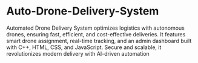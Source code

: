 # Auto-Drone-Delivery-System
 Automated Drone Delivery System optimizes logistics with autonomous drones, ensuring fast, efficient, and cost-effective deliveries. It features smart drone assignment, real-time tracking, and an admin dashboard built with C++, HTML, CSS, and JavaScript. Secure and scalable, it revolutionizes modern delivery with AI-driven automation
